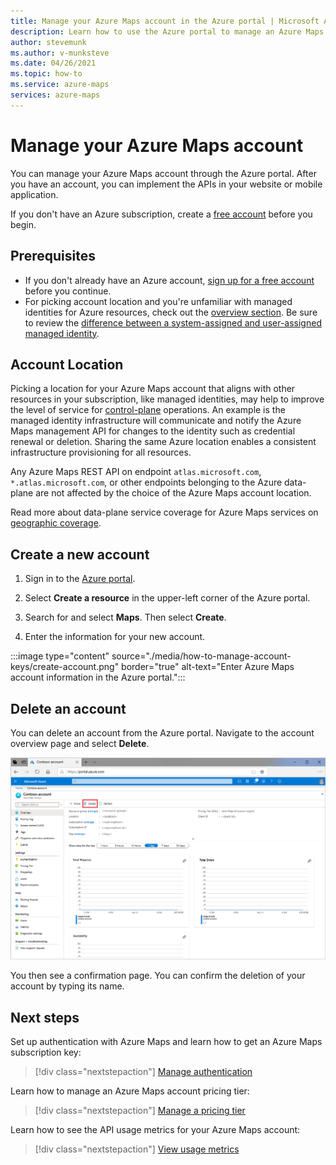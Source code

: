 ```yaml
---
title: Manage your Azure Maps account in the Azure portal | Microsoft Azure Maps 
description: Learn how to use the Azure portal to manage an Azure Maps account. See how to create a new account and how to delete an existing account.
author: stevemunk
ms.author: v-munksteve
ms.date: 04/26/2021
ms.topic: how-to
ms.service: azure-maps
services: azure-maps
---
```


# Manage your Azure Maps account

You can manage your Azure Maps account through the Azure portal. After you have an account, you can implement the APIs in your website or mobile application.

If you don't have an Azure subscription, create a [free account](https://azure.microsoft.com/free/?WT.mc_id=A261C142F) before you begin.

## Prerequisites

- If you don't already have an Azure account, [sign up for a free account](https://azure.microsoft.com/free/) before you continue.
- For picking account location and you're unfamiliar with managed identities for Azure resources, check out the [overview section](../active-directory/managed-identities-azure-resources/overview.md). Be sure to review the [difference between a system-assigned and user-assigned managed identity](overview.md#managed-identity-types).

## Account Location

Picking a location for your Azure Maps account that aligns with other resources in your subscription, like managed identities, may help to improve the level of service for [control-plane](../azure-resource-manager/management/control-plane-and-data-plane.md) operations. An example is the managed identity infrastructure will communicate and notify the Azure Maps management API for changes to the identity such as credential renewal or deletion. Sharing the same Azure location enables a consistent infrastructure provisioning for all resources.

Any Azure Maps REST API on endpoint `atlas.microsoft.com`, `*.atlas.microsoft.com`, or other endpoints belonging to the Azure data-plane are not affected by the choice of the Azure Maps account location. 

Read more about data-plane service coverage for Azure Maps services on [geographic coverage](./geographic-coverage.md).

## Create a new account

1. Sign in to the [Azure portal](https://portal.azure.com).

2. Select **Create a resource** in the upper-left corner of the Azure portal.

3. Search for and select **Maps**. Then select **Create**.

4. Enter the information for your new account.

:::image type="content" source="./media/how-to-manage-account-keys/create-account.png" border="true" alt-text="Enter Azure Maps account information in the Azure portal.":::

## Delete an account

You can delete an account from the Azure portal. Navigate to the account overview page and select **Delete**.

[![Delete your Azure Maps account in the Azure portal](./media/how-to-manage-account-keys/account-delete-portal.png)](./media/how-to-manage-account-keys/account-delete-portal.png#lightbox)

You then see a confirmation page. You can confirm the deletion of your account by typing its name.

## Next steps

Set up authentication with Azure Maps and learn how to get an Azure Maps subscription key:
> [!div class="nextstepaction"]
> [Manage authentication](how-to-manage-authentication.md)

Learn how to manage an Azure Maps account pricing tier:
> [!div class="nextstepaction"]	
> [Manage a pricing tier](how-to-manage-pricing-tier.md)

Learn how to see the API usage metrics for your Azure Maps account:
> [!div class="nextstepaction"]	
> [View usage metrics](how-to-view-api-usage.md)
